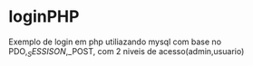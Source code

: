 # loginPHP
Exemplo de login em php utiliazando mysql com base no PDO,$_SESSISON,$_POST, com 2 niveis de acesso(admin,usuario)
